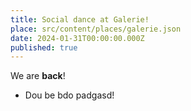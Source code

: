 ```yaml
---
title: Social dance at Galerie!
place: src/content/places/galerie.json
date: 2024-01-31T00:00:00.000Z
published: true
---
```


We are **back**!

* Dou be bdo padgasd!
